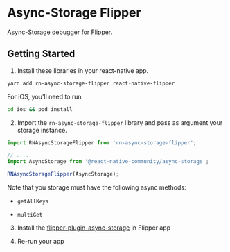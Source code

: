# Async-Storage Flipper

Async-Storage debugger for [Flipper](https://fbflipper.com/).

## Getting Started

1. Install these libraries in your react-native app.

```bash
yarn add rn-async-storage-flipper react-native-flipper
```

For iOS, you'll need to run

```bash
cd ios && pod install
```

2. Import the `rn-async-storage-flipper` library and pass as argument your storage instance.

```javascript
import RNAsyncStorageFlipper from 'rn-async-storage-flipper';

// ....
import AsyncStorage from '@react-native-community/async-storage';

RNAsyncStorageFlipper(AsyncStorage);
```

Note that you storage must have the following async methods:

-   `getAllKeys`

-   `multiGet`

3. Install the [flipper-plugin-async-storage](/packages/flipper-plugin-async-storage) in Flipper app

4. Re-run your app

